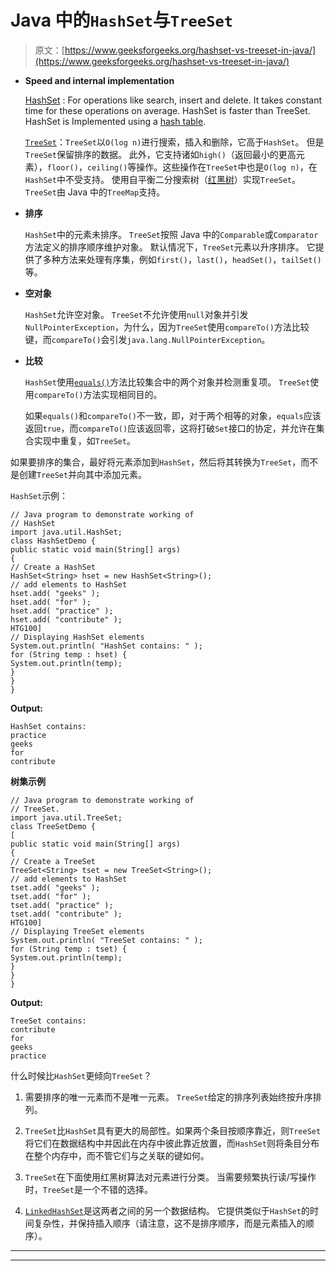 # Java 中的`HashSet`与`TreeSet`

> 原文：[https://www.geeksforgeeks.org/hashset-vs-treeset-in-java/](https://www.geeksforgeeks.org/hashset-vs-treeset-in-java/)

*   **Speed and internal implementation**

    [HashSet](http://www.geeksforgeeks.org/hashset-in-java/) : For operations like search, insert and delete. It takes constant time for these operations on average. HashSet is faster than TreeSet. HashSet is Implemented using a [hash table](https://www.geeksforgeeks.org/hashing-set-1-introduction/).

    [`TreeSet`](https://www.geeksforgeeks.org/treeset-in-java-with-examples/)：`TreeSet`以`O(log n)`进行搜索，插入和删除，它高于`HashSet`。 但是`TreeSet`保留排序的数据。 此外，它支持诸如`high()`（返回最小的更高元素），`floor()`，`ceiling()`等操作。这些操作在`TreeSet`中也是`O(log n)`，在`HashSet`中不受支持。 使用自平衡二分搜索树（[红黑树](https://www.geeksforgeeks.org/red-black-tree-set-1-introduction-2/)）实现`TreeSet`。 `TreeSet`由 Java 中的`TreeMap`支持。

*   **排序**

    `HashSet`中的元素未排序。 `TreeSet`按照 Java 中的`Comparable`或`Comparator`方法定义的排序顺序维护对象。 默认情况下，`TreeSet`元素以升序排序。 它提供了多种方法来处理有序集，例如`first()`，`last()`，`headSet()`，`tailSet()`等。

*   **空对象**

    `HashSet`允许空对象。 `TreeSet`不允许使用`null`对象并引发`NullPointerException`，为什么，因为`TreeSet`使用`compareTo()`方法比较键，而`compareTo()`会引发`java.lang.NullPointerException`。

*   **比较**

    `HashSet`使用[`equals()`](https://www.geeksforgeeks.org/overriding-equals-method-in-java/)方法比较集合中的两个对象并检测重复项。 `TreeSet`使用`compareTo()`方法实现相同目的。

    如果`equals()`和`compareTo()`不一致，即，对于两个相等的对象，`equals`应该返回`true`，而`compareTo()`应该返回零，这将打破`Set`接口的协定，并允许在集合实现中重复，如`TreeSet`。

如果要排序的集合，最好将元素添加到`HashSet`，然后将其转换为`TreeSet`，而不是创建`TreeSet`并向其中添加元素。

`HashSet`示例：

```
// Java program to demonstrate working of
// HashSet
import java.util.HashSet;
class HashSetDemo {
public static void main(String[] args)
{
// Create a HashSet
HashSet<String> hset = new HashSet<String>();
// add elements to HashSet
hset.add( "geeks" );
hset.add( "for" );
hset.add( "practice" );
hset.add( "contribute" );
HTG100]
// Displaying HashSet elements
System.out.println( "HashSet contains: " );
for (String temp : hset) {
System.out.println(temp);
}
}
}
```

**Output:**

```
HashSet contains: 
practice
geeks
for
contribute

```

**树集示例**

```
// Java program to demonstrate working of
// TreeSet.
import java.util.TreeSet;
class TreeSetDemo {
[
public static void main(String[] args)
{
// Create a TreeSet
TreeSet<String> tset = new TreeSet<String>();
// add elements to HashSet
tset.add( "geeks" );
tset.add( "for" );
tset.add( "practice" );
tset.add( "contribute" );
HTG100]
// Displaying TreeSet elements
System.out.println( "TreeSet contains: " );
for (String temp : tset) {
System.out.println(temp);
}
}
}
```

**Output:**

```
TreeSet contains: 
contribute
for
geeks
practice

```

什么时候比`HashSet`更倾向`TreeSet`？

1.  需要排序的唯一元素而不是唯一元素。 `TreeSet`给定的排序列表始终按升序排列。

2.  `TreeSet`比`HashSet`具有更大的局部性。如果两个条目按顺序靠近，则`TreeSet`将它们在数据结构中并因此在内存中彼此靠近放置，而`HashSet`则将条目分布在整个内存中，而不管它们与之关联的键如何。

3.  `TreeSet`在下面使用红黑树算法对元素进行分类。 当需要频繁执行读/写操作时，`TreeSet`是一个不错的选择。

4.  [`LinkedHashSet`](https://www.geeksforgeeks.org/linkedhashset-class-in-java-with-examples/)是这两者之间的另一个数据结构。 它提供类似于`HashSet`的时间复杂性，并保持插入顺序（请注意，这不是排序顺序，而是元素插入的顺序）。



* * *

* * *



